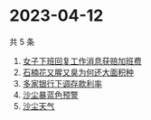 # 2023-04-12

共 5 条

<!-- BEGIN -->
<!-- 最后更新时间 Wed Apr 12 2023 11:11:44 GMT+0800 (China Standard Time) -->

1. [女子下班回复工作消息获赔加班费](https://www.zhihu.com/search?q=女子下班回复工作消息获赔加班费)
1. [石楠花又腥又臭为何还大面积种](https://www.zhihu.com/search?q=石楠花又腥又臭为何还大面积种)
1. [多家银行下调存款利率](https://www.zhihu.com/search?q=多家银行下调存款利率)
1. [沙尘暴蓝色预警](https://www.zhihu.com/search?q=沙尘暴蓝色预警)
1. [沙尘天气](https://www.zhihu.com/search?q=沙尘天气)

<!-- END -->
